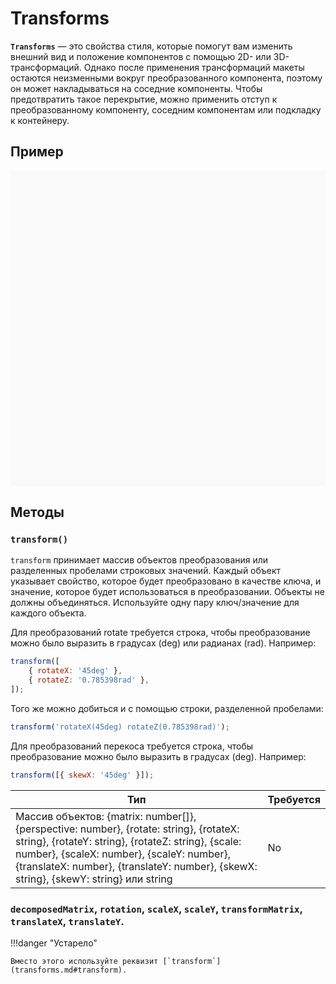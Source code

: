 # Transforms

**`Transforms`** — это свойства стиля, которые помогут вам изменить внешний вид и положение компонентов с помощью 2D- или 3D-трансформаций. Однако после применения трансформаций макеты остаются неизменными вокруг преобразованного компонента, поэтому он может накладываться на соседние компоненты. Чтобы предотвратить такое перекрытие, можно применить отступ к преобразованному компоненту, соседним компонентам или подкладку к контейнеру.

## Пример

<div data-snack-id="@bndby/transforms" data-snack-platform="web" data-snack-preview="true" data-snack-theme="light" style="overflow:hidden;background:#F9F9F9;border:1px solid var(--color-border);border-radius:4px;height:505px;width:100%"></div>

## Методы

### `transform()`

`transform` принимает массив объектов преобразования или разделенных пробелами строковых значений. Каждый объект указывает свойство, которое будет преобразовано в качестве ключа, и значение, которое будет использоваться в преобразовании. Объекты не должны объединяться. Используйте одну пару ключ/значение для каждого объекта.

Для преобразований rotate требуется строка, чтобы преобразование можно было выразить в градусах (deg) или радианах (rad). Например:

```js
transform([
    { rotateX: '45deg' },
    { rotateZ: '0.785398rad' },
]);
```

Того же можно добиться и с помощью строки, разделенной пробелами:

```js
transform('rotateX(45deg) rotateZ(0.785398rad)');
```

Для преобразований перекоса требуется строка, чтобы преобразование можно было выразить в градусах (deg). Например:

```js
transform([{ skewX: '45deg' }]);
```

| Тип                                                                                                                                                                                                                                                                                 | Требуется |
| ----------------------------------------------------------------------------------------------------------------------------------------------------------------------------------------------------------------------------------------------------------------------------------- | --------- |
| Массив объектов: {matrix: number[]}, {perspective: number}, {rotate: string}, {rotateX: string}, {rotateY: string}, {rotateZ: string}, {scale: number}, {scaleX: number}, {scaleY: number}, {translateX: number}, {translateY: number}, {skewX: string}, {skewY: string} или string | No        | No |

### `decomposedMatrix`, `rotation`, `scaleX`, `scaleY`, `transformMatrix`, `translateX`, `translateY`.

!!!danger "Устарело"

    Вместо этого используйте реквизит [`transform`](transforms.md#transform).
